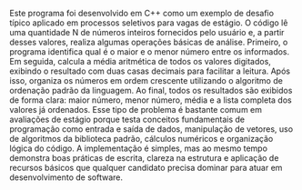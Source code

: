 Este programa foi desenvolvido em C++ como um exemplo de desafio típico aplicado em processos seletivos para vagas de estágio. 
O código lê uma quantidade N de números inteiros fornecidos pelo usuário e, a partir desses valores, realiza algumas operações básicas de análise. Primeiro, 
o programa identifica qual é o maior e o menor número entre os informados. Em seguida, calcula a média aritmética de todos os valores digitados, exibindo o 
resultado com duas casas decimais para facilitar a leitura. Após isso, organiza os números em ordem crescente utilizando o algoritmo de ordenação padrão da linguagem. 
Ao final, todos os resultados são exibidos de forma clara: maior número, menor número, média e a lista completa dos valores já ordenados. Esse tipo de problema é bastante 
comum em avaliações de estágio porque testa conceitos fundamentais de programação como entrada e saída de dados, manipulação de vetores, uso de algoritmos da biblioteca padrão, 
cálculos numéricos e organização lógica do código. A implementação é simples, mas ao mesmo tempo demonstra boas práticas de escrita, clareza na estrutura e aplicação de recursos 
básicos que qualquer candidato precisa dominar para atuar em desenvolvimento de software.
